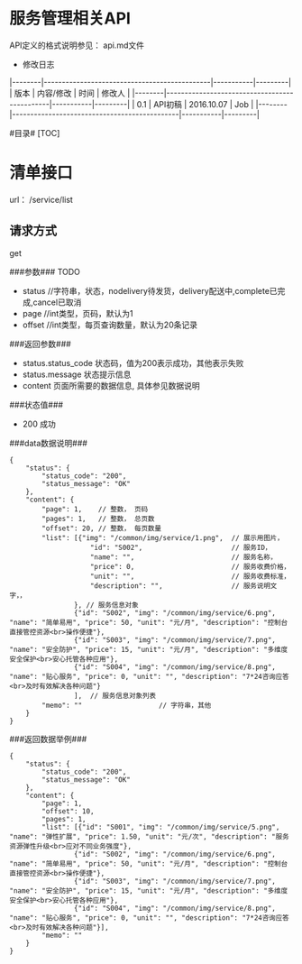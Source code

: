 #  服务管理相关API #
 API定义的格式说明参见： api.md文件
* 修改日志

|--------|----------------------------------------------|-----------|---------|
| 版本    | 内容/修改                                      | 时间       | 修改人   |
|--------|----------------------------------------------|-----------|---------|
| 0.1   | API初稿                                         | 2016.10.07 | Job   |
|--------|----------------------------------------------|-----------|---------|

#目录#
[TOC]


# 清单接口 #

url： /service/list

## 请求方式 ##

get

###参数###
TODO
- status //字符串，状态，nodelivery待发货，delivery配送中,complete已完成,cancel已取消
- page		//int类型，页码，默认为1
- offset	//int类型，每页查询数量，默认为20条记录


###返回参数###

- status.status_code       状态码，值为200表示成功，其他表示失败
- status.message    状态提示信息
- content       页面所需要的数据信息, 具体参见数据说明

###状态值###

- 200        成功

###data数据说明###
```
{
    "status": {
		"status_code": "200",
		"status_message": "OK"
	},
    "content": {
		"page": 1,    // 整数， 页码
		"pages": 1,   // 整数， 总页数
		"offset": 20, // 整数， 每页数量
		"list": [{"img": "/common/img/service/1.png",  // 展示用图片，
					"id": "S002",                      // 服务ID，
					"name": "",                        // 服务名称，
					"price": 0,                        // 服务收费价格，
					"unit": "",                        // 服务收费标准，
					"description": "",                 // 服务说明文字，，
				}, // 服务信息对象
				{"id": "S002", "img": "/common/img/service/6.png", "name": "简单易用", "price": 50, "unit": "元/月", "description": "控制台直接管控资源<br>操作便捷"},
				{"id": "S003", "img": "/common/img/service/7.png", "name": "安全防护", "price": 15, "unit": "元/月", "description": "多维度安全保护<br>安心托管各种应用"},
				{"id": "S004", "img": "/common/img/service/8.png", "name": "贴心服务", "price": 0, "unit": "", "description": "7*24咨询应答<br>及时有效解决各种问题"}
				],  // 服务信息对象列表
        "memo": ""                   // 字符串，其他
    }
}
```

###返回数据举例###
```
{
    "status": {
		"status_code": "200",
		"status_message": "OK"
	},
    "content": {
		"page": 1,
		"offset": 10,
		"pages": 1,
		"list": [{"id": "S001", "img": "/common/img/service/5.png", "name": "弹性扩展", "price": 1.50, "unit": "元/次", "description": "服务资源弹性升级<br>应对不同业务强度"},
				{"id": "S002", "img": "/common/img/service/6.png", "name": "简单易用", "price": 50, "unit": "元/月", "description": "控制台直接管控资源<br>操作便捷"},
				{"id": "S003", "img": "/common/img/service/7.png", "name": "安全防护", "price": 15, "unit": "元/月", "description": "多维度安全保护<br>安心托管各种应用"},
				{"id": "S004", "img": "/common/img/service/8.png", "name": "贴心服务", "price": 0, "unit": "", "description": "7*24咨询应答<br>及时有效解决各种问题"}],
		"memo": "" 
    }
}
```